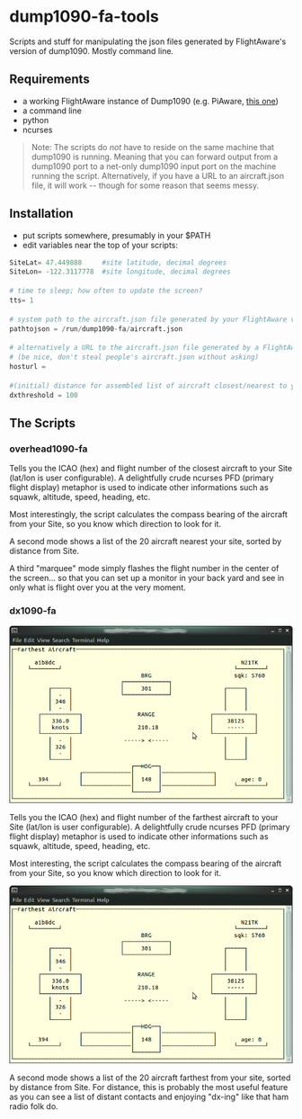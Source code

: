# dump1090-fa-tools
Scripts and stuff for manipulating the json files generated by FlightAware's version of dump1090. Mostly command line.

## Requirements
- a working FlightAware instance of Dump1090 (e.g. PiAware, [this one](https://github.com/flightaware/dump1090))
- a command line
- python
- ncurses

> Note: The scripts do *not* have to reside on the same machine that dump1090 is running. Meaning that you can forward output from a dump1090 port to a net-only dump1090 input port on the machine running the script. Alternatively, if you have a URL to an aircraft.json file, it will work -- though for some reason that seems messy.

## Installation
- put scripts somewhere, presumably in your $PATH
- edit variables near the top of your scripts:

```python
SiteLat= 47.449888     #site latitude, decimal degrees
SiteLon= -122.3117778  #site longitude, decimal degrees

# time to sleep; how often to update the screen?
tts= 1   

# system path to the aircraft.json file generated by your FlightAware version of Dump1090
pathtojson = /run/dump1090-fa/aircraft.json

# alternatively a URL to the aircraft.json file generated by a FlightAware version of Dump1090 
# (be nice, don't steal people's aircraft.json without asking)
hosturl = 

#(initial) distance for assembled list of aircraft closest/nearest to your Site
dxthreshold = 100
```

## The Scripts

### overhead1090-fa

Tells you the ICAO (hex) and flight number of the closest aircraft to your Site (lat/lon is user configurable). A delightfully crude ncurses PFD (primary flight display) metaphor is used to indicate other informations such as squawk, altitude, speed, heading, etc.

Most interestingly, the script calculates the compass bearing of the aircraft from your Site, so you know which direction to look for it.

A second mode shows a list of the 20 aircraft nearest your site, sorted by distance from Site.

A third "marquee" mode simply flashes the flight number in the center of the screen... so that you can set up a monitor in your back yard and see in only what is flight over you at the very moment.

### dx1090-fa

![PFD style display of farthest aircraft](https://github.com/hardfemmegarage/dump1090-fa-tools/blob/screenshots/dx1090-fa-PFD.png)

Tells you the ICAO (hex) and flight number of the farthest aircraft to your Site (lat/lon is user configurable). A delightfully crude ncurses PFD (primary flight display) metaphor is used to indicate other informations such as squawk, altitude, speed, heading, etc.

Most interesting, the script calculates the compass bearing of the aircraft from your Site, so you know which direction to look for it.


![PFD style display of farthest aircraft](https://github.com/hardfemmegarage/dump1090-fa-tools/blob/screenshots/dx1090-fa-PFD.png)

A second mode shows a list of the 20 aircraft farthest from your site, sorted by distance from Site. For distance, this is probably the most useful feature as you can see a list of distant contacts and enjoying "dx-ing" like that ham radio folk do.
